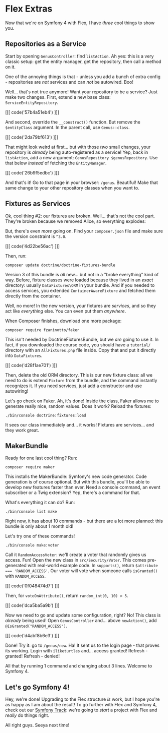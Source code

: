 # Flex Extras

Now that we're on Symfony 4 with Flex, I have *three* cool things to show you.

## Repositories as a Service

Start by opening `GenusController`: find `listAction`. Ah yes: this is a very
classic setup: get the entity manager, get the repository, then call a method on it.

One of the annoying things is that - unless you add a bunch of extra config - repositories
are *not* services and can *not* be autowired. Boo!

Well... that's not true anymore! Want your repository to be a service? Just make
two changes. First, extend a new base class: `ServiceEntityRepository`.

[[[ code('57b4a51eb4') ]]]

And second, override the `__construct()` function. But remove the `$entityClass`
argument. In the parent call, use `Genus::class`.

[[[ code('2da79bf613') ]]]

That might look weird at first... but with those *two* small changes, your repository
is *already* being auto-registered as a service! Yep, back in `listAction`, add
a new argument: `GenusRepository $genusRepository`. Use that below *instead* of
fetching the `EntityManager`.

[[[ code('26b9f5edbc') ]]]

And that's it! Go to that page in your browser: `/genus`. Beautiful! Make that same
change to your other repository classes when you want to.

## Fixtures as Services

Ok, cool thing #2: our fixtures are broken. Well... that's not the cool part. They're
broken because we removed Alice, so everything explodes:

But, there's even *more* going on. Find your `composer.json` file and make sure
the version constraint is `^3.0`. 

[[[ code('4d22be56ac') ]]]

Then, run:

```terminal
composer update doctrine/doctrine-fixtures-bundle
```

Version 3 of this bundle is *all* new... but not in a "broke everything" kind of
way. Before, fixture classes were loaded because they lived in an *exact* directory:
usually `DataFixtures\ORM` in your bundle. And if you needed to access services,
you extended `ContainerAwareFixture` and fetched them directly from the container.

Well, no more! In the new version, your fixtures are *services*, and so they act
like *everything* else. You can even put them *anywhere*.

When Composer finishes, download one more package:

```terminal
composer require fzaninotto/faker
```

This isn't needed by DoctrineFixturesBundle, but we *are* going to use it. In fact,
if you downloaded the course code, you should have a `tutorial/` directory with
an `AllFixtures.php` file inside. Copy that and put it directly into `DataFixtures`.

[[[ code('d28f1ae701') ]]]

Then, delete the old ORM directory. This is our new fixture class: all we need to
do is extend `Fixture` from the bundle, and the command instantly recognizes it.
If you need services, just add a constructor and use autowiring!

Let's go check on Faker. Ah, it's done! Inside the class, Faker allows me to generate
really nice, random values. Does it work? Reload the fixtures:

```terminal-silent
./bin/console doctrine:fixtures:load
```

It sees our class immediately and... it works! Fixtures are services... and they
work great.

## MakerBundle

Ready for one last cool thing? Run:

```terminal
composer require maker
```

This installs the MakerBundle: Symfony's new code generator. Code generation is
of course optional. But with this bundle, you'll be able to develop new features
faster than ever. Need a console command, an event subscriber or a Twig extension?
Yep, there's a command for that.

What's everything it can do? Run:

```terminal
./bin/console list make
```

Right now, it has about 10 commands - but there are a lot more planned: this bundle
is only about 1 month old!

Let's try one of these commands!

```terminal
./bin/console make:voter
```

Call it `RandomAccessVoter`: we'll create a voter that randomly gives us access.
Fun! Open the new class in `src/Security/Voter`. This comes pre-generated with
real-world example code. In `supports()`, return `$attribute === 'RANDOM_ACCESS'`.
Our voter will vote when someone calls `isGranted()` with `RANDOM_ACCESS`.

[[[ code('0f048474d7') ]]]

Then, for `voteOnAttribute()`, return `random_int(0, 10) > 5`.

[[[ code('dca5ba5a9b') ]]]

Now we need to go and update some configuration, right? No! This class is *already*
being used! Open `GenusController` and... above `newAction()`, add `@IsGranted("RANDOM_ACCESS")`.

[[[ code('d4abf8b6e3') ]]]

Done! Try it: go to `/genus/new`. Ha! It sent us to the login page - that proves
its working. Login with `iliketurtles` and... access granted! Refresh - granted!
Refresh - denied!

All that by running 1 command and changing about 3 lines. Welcome to Symfony 4.

## Let's go Symfony 4!

Hey, we're done! Upgrading to the Flex structure *is* work, but I hope you're
as happy as I am about the result! To go further with Flex and Symfony 4, check
out our [Symfony Track](https://knpuniversity.com/tracks/symfony): we're going to
*start* a project with Flex and *really* do things right.

All right guys. Seeya next time!
